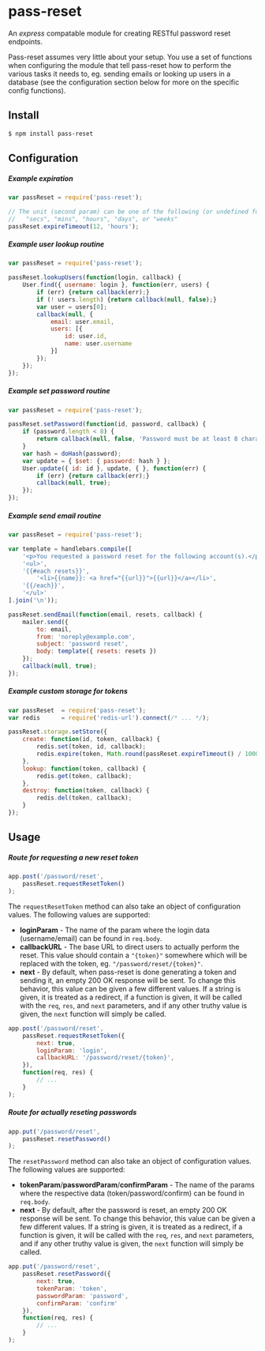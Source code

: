 # pass-reset

An _express_ compatable module for creating RESTful password reset endpoints.

Pass-reset assumes very little about your setup. You use a set of functions when configuring the module that tell pass-reset how to perform the various tasks it needs to, eg. sending emails or looking up users in a database (see the configuration section below for more on the specific config functions).

## Install

```bash
$ npm install pass-reset
```

## Configuration

##### Example expiration

```javascript
var passReset = require('pass-reset');

// The unit (second param) can be one of the following (or undefined for milliseconds):
//   "secs", "mins", "hours", "days", or "weeks"
passReset.expireTimeout(12, 'hours');
```

##### Example user lookup routine

```javascript
var passReset = require('pass-reset');

passReset.lookupUsers(function(login, callback) {
	User.find({ username: login }, function(err, users) {
		if (err) {return callback(err);}
		if (! users.length) {return callback(null, false);}
		var user = users[0];
		callback(null, {
			email: user.email,
			users: [{
				id: user.id,
				name: user.username
			}]
		});
	});
});
```

##### Example set password routine

```javascript
var passReset = require('pass-reset');

passReset.setPassword(function(id, password, callback) {
	if (password.length < 8) {
		return callback(null, false, 'Password must be at least 8 characters');
	}
	var hash = doHash(password);
	var update = { $set: { password: hash } };
	User.update({ id: id }, update, { }, function(err) {
		if (err) {return callback(err);}
		callback(null, true);
	});
});
```

##### Example send email routine

```javascript
var passReset = require('pass-reset');

var template = handlebars.compile([
	'<p>You requested a password reset for the following account(s).</p>',
	'<ul>',
	'{{#each resets}}',
		'<li>{{name}}: <a href="{{url}}">{{url}}</a></li>',
	'{{/each}}',
	'</ul>'
].join('\n'));

passReset.sendEmail(function(email, resets, callback) {
	mailer.send({
		to: email,
		from: 'noreply@example.com',
		subject: 'password reset',
		body: template({ resets: resets })
	});
	callback(null, true);
});
```

##### Example custom storage for tokens

```javascript
var passReset  = require('pass-reset');
var redis      = require('redis-url').connect(/* ... */);

passReset.storage.setStore({
	create: function(id, token, callback) {
		redis.set(token, id, callback);
		redis.expire(token, Math.round(passReset.expireTimeout() / 1000));
	},
	lookup: function(token, callback) {
		redis.get(token, callback);
	},
	destroy: function(token, callback) {
		redis.del(token, callback);
	}
});
```

## Usage

##### Route for requesting a new reset token

```javascript
app.post('/password/reset',
	passReset.requestResetToken()
);
```

The `requestResetToken` method can also take an object of configuration values. The following values are supported:

* __loginParam__ - The name of the param where the login data (username/email) can be found in `req.body`.
* __callbackURL__ - The base URL to direct users to actually perform the reset. This value should contain a `"{token}"` somewhere which will be replaced with the token, eg. `"/password/reset/{token}"`.
* __next__ - By default, when pass-reset is done generating a token and sending it, an empty 200 OK response will be sent. To change this behavior, this value can be given a few different values. If a string is given, it is treated as a redirect, if a function is given, it will be called with the `req`, `res`, and `next` parameters, and if any other truthy value is given, the `next` function will simply be called.

```javascript
app.post('/password/reset',
	passReset.requestResetToken({
		next: true,
		loginParam: 'login',
		callbackURL: '/password/reset/{token}',
	}),
	function(req, res) {
		// ...
	}
);
```

##### Route for actually reseting passwords

```javascript
app.put('/password/reset',
	passReset.resetPassword()
);
```

The `resetPassword` method can also take an object of configuration values. The following values are supported:

* __tokenParam__/__passwordParam__/__confirmParam__ - The name of the params where the respective data (token/password/confirm) can be found in `req.body`.
* __next__ - By default, after the password is reset, an empty 200 OK response will be sent. To change this behavior, this value can be given a few different values. If a string is given, it is treated as a redirect, if a function is given, it will be called with the `req`, `res`, and `next` parameters, and if any other truthy value is given, the `next` function will simply be called.

```javascript
app.put('/password/reset',
	passReset.resetPassword({
		next: true,
		tokenParam: 'token',
		passwordParam: 'password',
		confirmParam: 'confirm'
	}),
	function(req, res) {
		// ...
	}
);
```

